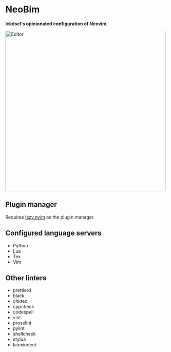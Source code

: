 # NeoBim

__lckdscl's opinionated configuration of Neovim.__

<img src="./pics/2023-06-13_19-49.png" alt="Editor" width="500"/>

## Plugin manager

Requires [lazy.nvim](https://github.com/folke/lazy.nvim) as the plugin manager.

## Configured language servers

- Python
- Lua
- Tex 
- Vim

## Other linters

- prettierd
- black
- chktex
- cppcheck
- codespell
- vint
- proselint
- pylint
- shellcheck
- stylua
- latexindent
